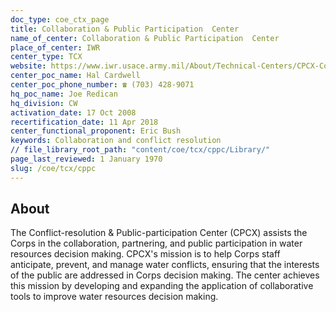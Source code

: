 ```yaml
---
doc_type: coe_ctx_page 
title: Collaboration & Public Participation  Center
name_of_center: Collaboration & Public Participation  Center
place_of_center: IWR
center_type: TCX
website: https://www.iwr.usace.army.mil/About/Technical-Centers/CPCX-Collaboration-Public-Participation/
center_poc_name: Hal Cardwell
center_poc_phone_number: ☎ (703) 428-9071
hq_poc_name: Joe Redican
hq_division: CW
activation_date: 17 Oct 2008
recertification_date: 11 Apr 2018
center_functional_proponent: Eric Bush
keywords: Collaboration and conflict resolution
// file_library_root_path: "content/coe/tcx/cppc/Library/" 
page_last_reviewed: 1 January 1970 
slug: /coe/tcx/cppc
---
```


## About 

The Conflict-resolution & Public-participation Center (CPCX) assists the Corps in the collaboration, partnering, and public participation in water resources decision making. CPCX's mission is to help Corps staff anticipate, prevent, and manage water conflicts, ensuring that the interests of the public are addressed in Corps decision making. The center achieves this mission by developing and expanding the application of collaborative tools to improve water resources decision making. 

 
